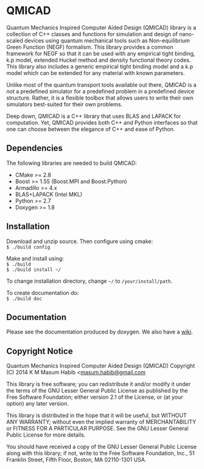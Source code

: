 QMICAD
======

Quantum Mechanics Inspired Computer Aided Design (QMICAD) library is a 
collection of C++ classes and functions for simulation and design of 
nano-scaled devices using quantum mechanical tools such as Non-equilibrium 
Green Function (NEGF) formalism. This library provides a common framework 
for NEGF so that it can be used with any empirical tight binding, k.p model, 
extended Huckel method and density functional theory codes. This library also
includes a generic empirical tight binding model and a k.p model which can be 
extended for any material with known parameters.

Unlike most of the quantum transport tools available out there, 
QMICAD is a *not* a predefined simulator for a predefined problem in 
a predefined device structure. Rather, it is a flexible toolbox 
that allows users to write their own simulators best-suited for their 
own problems. 

Deep down, QMICAD is a C++ library that uses BLAS and LAPACK for computation.
Yet, QMICAD provides both C++ and Python interfaces so that one can choose between 
the elegance of C++ and ease of Python.

Dependencies
-------------

The following libraries are needed to build QMICAD:

* CMake >= 2.8
* Boost >= 1.55 (Boost.MPI and Boost.Python)
* Armadillo >= 4.x
* BLAS+LAPACK (Intel MKL)
* Python >= 2.7
* Doxygen >= 1.8

Installation
-------------
Download and unzip source. Then configure using cmake:   
`$ ./build config`

Make and install using:   
`$ ./build`   
`$ ./build install ~/`

To change installation directory, change `~/` to `/your/install/path`.

To create documentation do:   
`$ ./build doc`


Documentation
--------------

Please see the documentation produced by doxygen. 
We also have a [wiki](https://bitbucket.org/masumhabib/qmicad/wiki/Home).


Copyright Notice
----------------

Quantum Mechanics Inspired Computer Aided Design (QMICAD)
Copyright (C) 2014  K M Masum Habib <masum.habib@gmail.com

This library is free software; you can redistribute it and/or
modify it under the terms of the GNU Lesser General Public
License as published by the Free Software Foundation; either
version 2.1 of the License, or (at your option) any later version.

This library is distributed in the hope that it will be useful,
but WITHOUT ANY WARRANTY; without even the implied warranty of
MERCHANTABILITY or FITNESS FOR A PARTICULAR PURPOSE.  See the GNU
Lesser General Public License for more details.

You should have received a copy of the GNU Lesser General Public
License along with this library; if not, write to the Free Software
Foundation, Inc., 51 Franklin Street, Fifth Floor, Boston, MA  02110-1301 USA.
          
 

